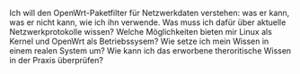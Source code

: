 
Ich will den OpenWrt-Paketfilter für Netzwerkdaten verstehen: was er kann,
was er nicht kann, wie ich ihn verwende.
Was muss ich dafür über aktuelle Netzwerkprotokolle wissen?
Welche Möglichkeiten bieten mir Linux als Kernel und OpenWrt als
Betriebssysem?
Wie setze ich mein Wissen in einem realen System um?
Wie kann ich das erworbene theroritische Wissen in der Praxis überprüfen?

